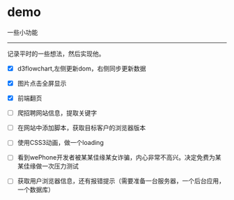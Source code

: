 # demo
一些小功能

---
记录平时的一些想法，然后实现他。

 - [x] d3flowchart,左侧更新dom，右侧同步更新数据

 - [x] 图片点击全屏显示

 - [x] 前端翻页

 - [ ] 爬招聘网站信息，提取关键字  

 - [ ] 在网站中添加脚本，获取目标客户的浏览器版本

 - [ ] 使用CSS3动画，做一个loading

 - [ ] 看到wePhone开发者被某某佳缘某女诈骗，内心非常不高兴。决定免费为某某佳缘做一次压力测试

 - [ ] 获取用户浏览器信息，还有报错提示（需要准备一台服务器，一个后台应用，一个数据库）

